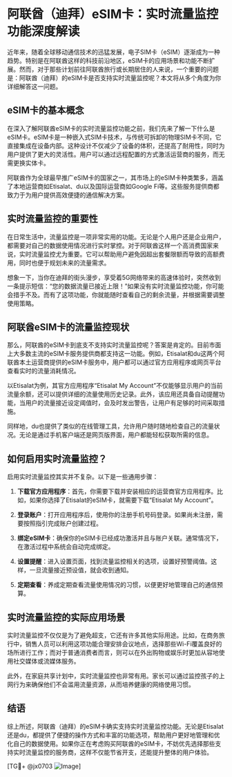 # 阿联酋（迪拜）eSIM卡：实时流量监控功能深度解读

近年来，随着全球移动通信技术的迅猛发展，电子SIM卡（eSIM）逐渐成为一种趋势。特别是在阿联酋这样的科技前沿地区，eSIM卡的应用场景和功能不断扩展。然而，对于那些计划前往阿联酋旅行或长期居住的人来说，一个重要的问题是：阿联酋（迪拜）的eSIM卡是否支持实时流量监控呢？本文将从多个角度为你详细解答这一问题。

## eSIM卡的基本概念

在深入了解阿联酋eSIM卡的实时流量监控功能之前，我们先来了解一下什么是eSIM卡。eSIM卡是一种嵌入式SIM卡技术，与传统可拆卸的物理SIM卡不同，它直接集成在设备内部。这种设计不仅减少了设备的体积，还提高了耐用性，同时为用户提供了更大的灵活性。用户可以通过远程配置的方式激活运营商的服务，而无需更换实体卡。

阿联酋作为全球最早推广eSIM卡的国家之一，其市场上的eSIM卡种类繁多，涵盖了本地运营商如Etisalat、du以及国际运营商如Google Fi等。这些服务提供商都致力于为用户提供高效便捷的通信解决方案。

## 实时流量监控的重要性

在日常生活中，流量监控是一项非常实用的功能。无论是个人用户还是企业用户，都需要对自己的数据使用情况进行实时掌控。对于阿联酋这样一个高消费国家来说，实时流量监控尤为重要。它可以帮助用户避免因超出套餐限额而导致的高额费用，同时也便于规划未来的流量需求。

想象一下，当你在迪拜的街头漫步，享受着5G网络带来的高速体验时，突然收到一条提示短信：“您的数据流量已接近上限！”如果没有实时流量监控功能，你可能会措手不及。而有了这项功能，你就能随时查看自己的剩余流量，并根据需要调整使用策略。

## 阿联酋eSIM卡的流量监控现状

那么，阿联酋的eSIM卡到底支不支持实时流量监控呢？答案是肯定的。目前市面上大多数主流的eSIM卡服务提供商都支持这一功能。例如，Etisalat和du这两个阿联酋本土运营商提供的eSIM卡服务中，用户都可以通过官方应用程序或网页平台查看实时的流量消耗情况。

以Etisalat为例，其官方应用程序“Etisalat My Account”不仅能够显示用户的当前流量余额，还可以提供详细的流量使用历史记录。此外，该应用还具备自动提醒功能，当用户的流量接近设定阈值时，会及时发出警告，让用户有足够的时间采取措施。

同样地，du也提供了类似的在线管理工具，允许用户随时随地检查自己的流量状况。无论是通过手机客户端还是网页版界面，用户都能轻松获取所需的信息。

## 如何启用实时流量监控？

启用实时流量监控其实并不复杂。以下是一些通用步骤：

1. **下载官方应用程序**：首先，你需要下载并安装相应的运营商官方应用程序。比如，如果你选择了Etisalat的eSIM卡，就需要下载“Etisalat My Account”。

2. **登录账户**：打开应用程序后，使用你的注册手机号码登录。如果尚未注册，需要按照指引完成账户创建过程。

3. **绑定eSIM卡**：确保你的eSIM卡已经成功激活并且与账户关联。通常情况下，在激活过程中系统会自动完成绑定。

4. **设置提醒**：进入设置页面，找到流量监控相关的选项，设置好预警阈值。这样，一旦流量接近预设值，就会收到通知。

5. **定期查看**：养成定期查看流量使用情况的习惯，以便更好地管理自己的通信预算。

## 实时流量监控的实际应用场景

实时流量监控不仅仅是为了避免超支，它还有许多其他实际用途。比如，在商务旅行中，销售人员可以利用这项功能合理安排会议地点，选择那些Wi-Fi覆盖良好的场所进行工作；而对于普通消费者而言，则可以在外出购物或娱乐时更加从容地使用社交媒体或流媒体服务。

此外，在家庭共享计划中，实时流量监控也非常有用。家长可以通过监控孩子的上网行为来确保他们不会滥用流量资源，从而培养健康的网络使用习惯。

## 结语

综上所述，阿联酋（迪拜）的eSIM卡确实支持实时流量监控功能。无论是Etisalat还是du，都提供了便捷的操作方式和丰富的功能选项，帮助用户更好地管理和优化自己的数据使用。如果你正在考虑购买阿联酋的eSIM卡，不妨优先选择那些支持实时流量监控的服务商，这样不仅能节省开支，还能提升整体的用户体验。

[TG💪+ @jx0703 ![Image](https://github.com/user-attachments/assets/dbca1d08-cadb-493c-b0ec-ad6f7a83f270)]